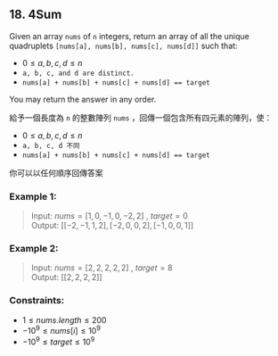 ## 18. 4Sum  

Given an array `nums` of `n` integers, return an array of all the unique quadruplets `[nums[a], nums[b], nums[c], nums[d]]` such that:  

* $0 \leq a, b, c, d \leq n$  
* `a, b, c, and d are distinct.`  
* `nums[a] + nums[b] + nums[c] + nums[d] == target`  

You may return the answer in any order.  

給予一個長度為 `n` 的整數陣列 `nums` ，回傳一個包含所有四元素的陣列，使：  

* $0 \leq a, b, c, d \leq n$  
* `a, b, c, d 不同`  
* `nums[a] + nums[b] + nums[c] + nums[d] == target`  

你可以以任何順序回傳答案  

### Example 1:

> Input: $nums = [1,0,-1,0,-2,2]$ , $target = 0$  
> Output: $[[-2,-1,1,2],[-2,0,0,2],[-1,0,0,1]]$  

### Example 2:

> Input: $nums = [2,2,2,2,2]$ , $target = 8$  
> Output: $[[2,2,2,2]]$  

### Constraints:  

* $1 \leq nums.length \leq 200$  
* $-10^9 \leq nums[i] \leq 10^9$  
* $-10^9 \leq target \leq 10^9$  
